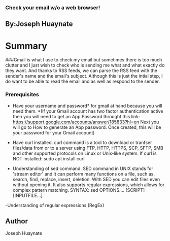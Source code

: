 ### Check your email w/o a web browser!
##  By:Joseph Huaynate

# Summary 
###Gmail is what I use to check my email but sometimes there is too much clutter and I just wish to check who is sending me what and what exactly do they want. And thanks to RSS feeds, we can parse the RSS feed with the sender's name and the email's subject. Although this is just the intial step, I do want to be able to read the email and as well as respond to the sender. 

### Prerequisites
- Have your username and password* for gmail at hand because you will need them.
	   *(If your Gmail account has two factor authentication active then you will need to get an App Password throught this link: https://support.google.com/accounts/answer/185833?hl=en
Next you will go to How to generate an App password. Once created, this will be your password for your Gmail account)
	
- Have curl installed. curl command is a tool to download or tranfser files/data from or to a server using FTP, HTTP, HTTPS, SCP, SFTP, SMB and other supported protocols on Linux or Unix-like
system. 
  If curl is NOT installed: sudo apt install curl

- Understanding of sed command: SED command in UNIX stands for 'stream editor' and it can perform many functions on a file, such as, search, find, replace, insert, deletion. With SED you can edit files even without opening it. It also supports regular expressions, which allows for complex pattern matching. 
   SYNTAX: sed OPTIONS.... [SCRIPT][INPUTFILE...]

-Understanding of regular expressions (RegEx)
  
## Author
  Joseph Huaynate


